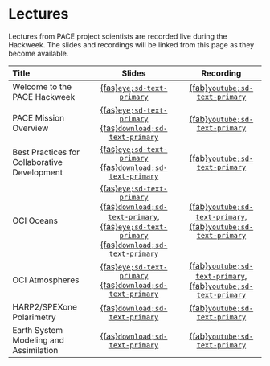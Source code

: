 # Lectures

Lectures from PACE project scientists are recorded live during the Hackweek. The slides
and recordings will be linked from this page as they become available.

| Title | Slides | Recording |
| :---- | :----: | :-------: |
| Welcome to the PACE Hackweek                 | [{fas}`eye;sd-text-primary`][welcome]                                                | [{fab}`youtube;sd-text-primary`][welcome-vid] |
| PACE Mission Overview                        | [{fas}`eye;sd-text-primary`][pace-ln] [{fas}`download;sd-text-primary`][pace-dl]     | [{fab}`youtube;sd-text-primary`][pace-vid] |
| Best Practices for Collaborative Development | [{fas}`eye;sd-text-primary`][collab-ln] [{fas}`download;sd-text-primary`][collab-dl] | [{fab}`youtube;sd-text-primary`][collab-vid] |
| OCI Oceans                                   | [{fas}`eye;sd-text-primary`][ac-ln] [{fas}`download;sd-text-primary`][ac-dl], [{fas}`eye;sd-text-primary`][oc-ln] [{fas}`download;sd-text-primary`][oc-dl]         | [{fab}`youtube;sd-text-primary`][oc-vid], [{fab}`youtube;sd-text-primary`][ac-vid] |
| OCI Atmospheres                              | [{fas}`eye;sd-text-primary`][atm-ln] [{fas}`download;sd-text-primary`][atm-dl]       | [{fab}`youtube;sd-text-primary`][atm-vid], [{fab}`youtube;sd-text-primary`][atm-vid-2] |
| HARP2/SPEXone Polarimetry                    | [{fas}`download;sd-text-primary`][map-dl]                                            | [{fab}`youtube;sd-text-primary`][map-vid] |
| Earth System Modeling and Assimilation       | [{fas}`download;sd-text-primary`][esm-dl]                                            | [{fab}`youtube;sd-text-primary`][esm-vid] |

[welcome]: https://docs.google.com/presentation/d/1BZ1t-3GsQ8d6ZeMfittVVJcwt4CPEUOAIeQgCfQTWcs/present?usp=sharing
[welcome-vid]: https://www.youtube.com/watch?v=PUDU2O4urIU&list=PL2JK_uZ15iZC87MpHUQjN69wWHwt4FlBA&index=1
[pace-ln]: https://drive.usercontent.google.com/download?id=19luv1goUJWjQ0VEF6brp9_I19BMs28EF&export=download&authuser=0
[pace-vid]: https://www.youtube.com/watch?v=De7S4kqlL9Y&list=PL2JK_uZ15iZC87MpHUQjN69wWHwt4FlBA&index=9
[pace-dl]: https://docs.google.com/presentation/d/16DG_2YUqdeZo4R2OEG4r0PY0dN5P-eZr8xfONv1VMoI/present?usp=sharing
[collab-ln]: https://docs.google.com/presentation/d/1pfjCAAb3Erv8mApSXZ5YyisSuh7a-gbMAjmmNiCP2j8/present?usp=sharing
[collab-dl]: https://drive.usercontent.google.com/download?id=1AE5ETm5qLn6szpClIU_mJkYM_w8uopRK&export=download&authuser=0
[collab-vid]: https://www.youtube.com/watch?v=kvFtrC2VwDA&list=PL2JK_uZ15iZC87MpHUQjN69wWHwt4FlBA&index=2
[ac-ln]: https://docs.google.com/presentation/d/1ltNavAcC2_qy-kTfoUAFVP4dkxr9TdT0ZVq5DtXuGBI/present?usp=sharing
[ac-dl]: https://drive.usercontent.google.com/download?id=1l2fx0kv6M3NCFwXKXcpW73h7zA2KfqrV&export=download&authuser=0
[ac-vid]: https://www.youtube.com/watch?v=laKLRw4c7mE&list=PL2JK_uZ15iZC87MpHUQjN69wWHwt4FlBA&index=3
[oc-ln]: https://docs.google.com/presentation/d/1-qNHvlzfiU9iNtkAZ7Bfip6BdtYfbmMGIKAx2ZL3DnQ/present?usp=sharing
[oc-dl]: https://drive.usercontent.google.com/download?id=1qBh-4wLcawyM-o2klC4QlE082vFNJkwz&export=download&authuser=0
[oc-vid]: https://www.youtube.com/watch?v=d5YKVPUA_UQ&list=PL2JK_uZ15iZC87MpHUQjN69wWHwt4FlBA&index=4
[atm-ln]: https://docs.google.com/presentation/d/1wOH5AvrWl-pEgG6_Uyq3bNliqYQEkkb9gCI_zbSjULE/present?usp=sharing
[atm-dl]: https://drive.usercontent.google.com/download?id=1uoLCmTtpYjDwXGjUWKMveMHpyJH1joMK&export=download&authuser=0
[atm-vid]: https://www.youtube.com/watch?v=YgVkV1felGM&list=PL2JK_uZ15iZC87MpHUQjN69wWHwt4FlBA&index=5
[atm-vid-2]: https://www.youtube.com/watch?v=jPGF-I0GlH4&list=PL2JK_uZ15iZC87MpHUQjN69wWHwt4FlBA&index=6
[map-dl]: https://drive.usercontent.google.com/download?id=1NRHvmG9o3T5xSLPvB5FByiI-P1hSyGNT&export=download&authuser=0
[map-vid]: https://www.youtube.com/watch?v=d9RksAsfN80&list=PL2JK_uZ15iZC87MpHUQjN69wWHwt4FlBA&index=7
[esm-dl]: https://drive.usercontent.google.com/download?id=1POYwT8C_glrOB0_w-y1lxhkFVAj_hJHG&export=download&authuser=0
[esm-vid]: https://www.youtube.com/watch?v=lz0aWpnlmeY&list=PL2JK_uZ15iZC87MpHUQjN69wWHwt4FlBA&index=8
